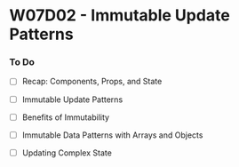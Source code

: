 # W07D02 - Immutable Update Patterns

### To Do
- [ ] Recap: Components, Props, and State
- [ ] Immutable Update Patterns
- [ ] Benefits of Immutability
- [ ] Immutable Data Patterns with Arrays and Objects
- [ ] Updating Complex State
























# 
